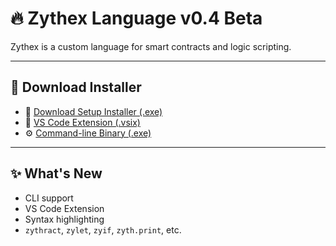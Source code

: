 # 🔥 Zythex Language v0.4 Beta

Zythex is a custom language for smart contracts and logic scripting.

---

## 🚀 Download Installer

- 🔗 [Download Setup Installer (.exe)](https://github.com/zhao-leihan/zythex-language-beta-v0.4/releases/download/v0.4/zythex-setup.exe)
- 🧩 [VS Code Extension (.vsix)](https://github.com/zhao-leihan/zythex-language-beta-v0.4/releases/download/v0.4/zythex-0.0.4.vsix)
- ⚙️ [Command-line Binary (.exe)](https://github.com/zhao-leihan/zythex-language-beta-v0.4/releases/download/v0.4-beta/zythx.exe)

---

## ✨ What's New

- CLI support
- VS Code Extension
- Syntax highlighting
- `zythract`, `zylet`, `zyif`, `zyth.print`, etc.
